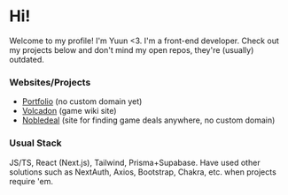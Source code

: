 # Hi!

Welcome to my profile! I'm Yuun <3. 
I'm a front-end developer. Check out my projects below and don't mind my open repos, they're (usually) outdated.

### Websites/Projects

- [Portfolio](https://yuunie.vercel.app/) (no custom domain yet)
- [Volcadon](https://volcadon.net/) (game wiki site)
- [Nobledeal](https://nobledeal.vercel.app/) (site for finding game deals anywhere, no custom domain)

### Usual Stack

JS/TS, React (Next.js), Tailwind, Prisma+Supabase. 
Have used other solutions such as NextAuth, Axios, Bootstrap, Chakra, etc. when projects require 'em.
